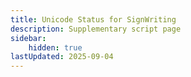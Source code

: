 ```yaml
---
title: Unicode Status for SignWriting
description: Supplementary script page
sidebar:
    hidden: true
lastUpdated: 2025-09-04
---
```




[comment]: # (end of intro)

[comment]: # (start of blocks)



[comment]: # (end of blocks)

[comment]: # (start of chars)



[comment]: # (end of chars)

[comment]: # (start of rest)


